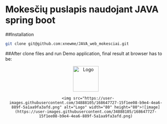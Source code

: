 # Mokesčių puslapis naudojant JAVA spring boot
##Installation
```sh
git clone git@github.com:xnewme/JAVA_web_mokesciai.git
```
##After clone files and run Demo application, final result at browser has to be:
<div align="center">
  <a href="https://github.com/github_username/repo_name">
    <img src="images/logo.png" alt="Logo" width="80" height="80">
  </a>

      <img src="https://user-images.githubusercontent.com/34888105/168647727-15f1ee08-b9e4-4ea6-889f-5a1aa9fa3afd.png" alt="Logo" width="80" height="80">![image](https://user-images.githubusercontent.com/34888105/168647727-15f1ee08-b9e4-4ea6-889f-5a1aa9fa3afd.png)

